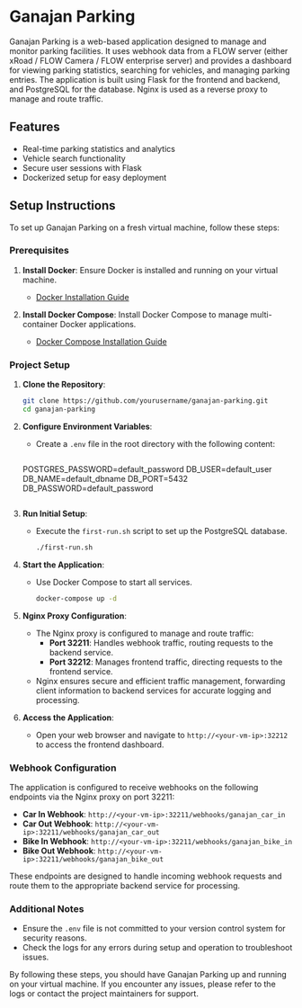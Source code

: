 # Ganajan Parking

Ganajan Parking is a web-based application designed to manage and monitor parking facilities. It uses webhook data from a FLOW server (either xRoad / FLOW Camera / FLOW enterprise server) and provides a dashboard for viewing parking statistics, searching for vehicles, and managing parking entries. The application is built using Flask for the frontend and backend, and PostgreSQL for the database. Nginx is used as a reverse proxy to manage and route traffic.


## Features

- Real-time parking statistics and analytics
- Vehicle search functionality
- Secure user sessions with Flask
- Dockerized setup for easy deployment

## Setup Instructions

To set up Ganajan Parking on a fresh virtual machine, follow these steps:

### Prerequisites

1. **Install Docker**: Ensure Docker is installed and running on your virtual machine.
   - [Docker Installation Guide](https://docs.docker.com/get-docker/)

2. **Install Docker Compose**: Install Docker Compose to manage multi-container Docker applications.
   - [Docker Compose Installation Guide](https://docs.docker.com/compose/install/)

### Project Setup

1. **Clone the Repository**:
   ```bash
   git clone https://github.com/yourusername/ganajan-parking.git
   cd ganajan-parking
   ```

2. **Configure Environment Variables**:
   - Create a `.env` file in the root directory with the following content:
     ```env
   POSTGRES_PASSWORD=default_password
   DB_USER=default_user
   DB_NAME=default_dbname
   DB_PORT=5432
   DB_PASSWORD=default_password
     ```

3. **Run Initial Setup**:
   - Execute the `first-run.sh` script to set up the PostgreSQL database.
     ```bash
     ./first-run.sh
     ```

4. **Start the Application**:
   - Use Docker Compose to start all services.
     ```bash
     docker-compose up -d
     ```

5. **Nginx Proxy Configuration**:
   - The Nginx proxy is configured to manage and route traffic:
     - **Port 32211**: Handles webhook traffic, routing requests to the backend service.
     - **Port 32212**: Manages frontend traffic, directing requests to the frontend service.
   - Nginx ensures secure and efficient traffic management, forwarding client information to backend services for accurate logging and processing.

6. **Access the Application**:
   - Open your web browser and navigate to `http://<your-vm-ip>:32212` to access the frontend dashboard.

### Webhook Configuration

The application is configured to receive webhooks on the following endpoints via the Nginx proxy on port 32211:

- **Car In Webhook**: `http://<your-vm-ip>:32211/webhooks/ganajan_car_in`
- **Car Out Webhook**: `http://<your-vm-ip>:32211/webhooks/ganajan_car_out`
- **Bike In Webhook**: `http://<your-vm-ip>:32211/webhooks/ganajan_bike_in`
- **Bike Out Webhook**: `http://<your-vm-ip>:32211/webhooks/ganajan_bike_out`

These endpoints are designed to handle incoming webhook requests and route them to the appropriate backend service for processing.

### Additional Notes

- Ensure the `.env` file is not committed to your version control system for security reasons.
- Check the logs for any errors during setup and operation to troubleshoot issues.

By following these steps, you should have Ganajan Parking up and running on your virtual machine. If you encounter any issues, please refer to the logs or contact the project maintainers for support.